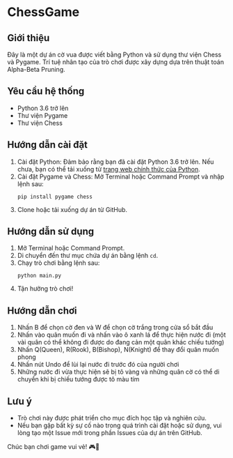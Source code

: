 # ChessGame

## Giới thiệu
Đây là một dự án cờ vua được viết bằng Python và sử dụng thư viện Chess và Pygame. Trí tuệ nhân tạo của trò chơi được xây dựng dựa trên thuật toán Alpha-Beta Pruning.

## Yêu cầu hệ thống
- Python 3.6 trở lên
- Thư viện Pygame
- Thư viện Chess

## Hướng dẫn cài đặt
1. Cài đặt Python: Đảm bảo rằng bạn đã cài đặt Python 3.6 trở lên. Nếu chưa, bạn có thể tải xuống từ [trang web chính thức của Python](https://www.python.org/downloads/).
2. Cài đặt Pygame và Chess: Mở Terminal hoặc Command Prompt và nhập lệnh sau:
    ```
    pip install pygame chess
    ```
3. Clone hoặc tải xuống dự án từ GitHub.

## Hướng dẫn sử dụng
1. Mở Terminal hoặc Command Prompt.
2. Di chuyển đến thư mục chứa dự án bằng lệnh `cd`.
3. Chạy trò chơi bằng lệnh sau:
    ```
    python main.py
    ```
4. Tận hưởng trò chơi!

## Hướng dẫn chơi
1. Nhấn B để chọn cờ đen và W để chọn cờ trắng trong cửa sổ bắt đầu
2. Nhấn vào quân muốn đi và nhấn vào ô xanh lá để thực hiện nước đi (một vài quân có thể không đi được do đang cản một quân khác chiếu tướng)
3. Nhấn Q(Queen), R(Rook), B(Bishop), N(Knight) để thay đổi quân muốn phong
4. Nhấn nút Undo để lùi lại nước đi trước đó của người chơi
5. Những nước đi vừa thực hiện sẽ bị tô vàng và những quân cờ có thể di chuyển khi bị chiếu tướng được tô màu tím

## Lưu ý
- Trò chơi này được phát triển cho mục đích học tập và nghiên cứu.
- Nếu bạn gặp bất kỳ sự cố nào trong quá trình cài đặt hoặc sử dụng, vui lòng tạo một Issue mới trong phần Issues của dự án trên GitHub.

Chúc bạn chơi game vui vẻ! 🎮👑
